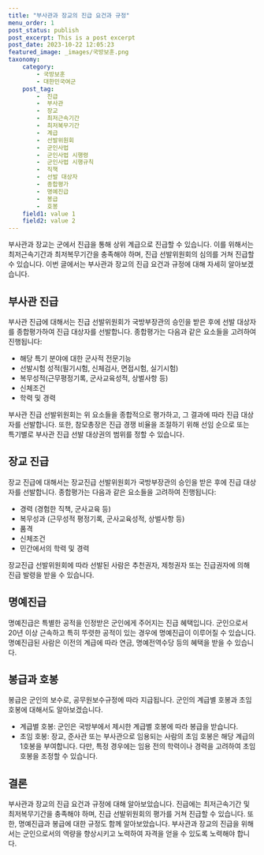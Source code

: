 ```yaml
---
title: "부사관과 장교의 진급 요건과 규정"
menu_order: 1
post_status: publish
post_excerpt: This is a post excerpt
post_date: 2023-10-22 12:05:23
featured_image: _images/국방보훈.png
taxonomy:
    category:
        - 국방보훈
        - 대한민국여군
    post_tag:
        -  진급
        -  부사관
        -  장교
        -  최저근속기간
        -  최저복무기간
        -  계급
        -  선발위원회
        -  군인사법
        -  군인사법 시행령
        -  군인사법 시행규칙
        -  직책
        -  선발 대상자
        -  종합평가
        -  명예진급
        -  봉급
        -  호봉
    field1: value 1
    field2: value 2
---
```



부사관과 장교는 군에서 진급을 통해 상위 계급으로 진급할 수 있습니다. 이를 위해서는 최저근속기간과 최저복무기간을 충족해야 하며, 진급 선발위원회의 심의를 거쳐 진급할 수 있습니다. 이번 글에서는 부사관과 장교의 진급 요건과 규정에 대해 자세히 알아보겠습니다.

## 부사관 진급

부사관 진급에 대해서는 진급 선발위원회가 국방부장관의 승인을 받은 후에 선발 대상자를 종합평가하여 진급 대상자를 선발합니다. 종합평가는 다음과 같은 요소들을 고려하여 진행됩니다:

- 해당 특기 분야에 대한 군사적 전문기능
- 선발시험 성적(필기시험, 신체검사, 면접시험, 실기시험)
- 복무성적(근무평정기록, 군사교육성적, 상벌사항 등)
- 신체조건
- 학력 및 경력

부사관 진급 선발위원회는 위 요소들을 종합적으로 평가하고, 그 결과에 따라 진급 대상자를 선발합니다. 또한, 참모총장은 진급 경쟁 비율을 조절하기 위해 선임 순으로 또는 특기별로 부사관 진급 선발 대상권의 범위를 정할 수 있습니다.

## 장교 진급

장교 진급에 대해서는 장교진급 선발위원회가 국방부장관의 승인을 받은 후에 진급 대상자를 선발합니다. 종합평가는 다음과 같은 요소들을 고려하여 진행됩니다:

- 경력 (경험한 직책, 군사교육 등)
- 복무성과 (근무성적 평정기록, 군사교육성적, 상벌사항 등)
- 품격
- 신체조건
- 민간에서의 학력 및 경력

장교진급 선발위원회에 따라 선발된 사람은 추천권자, 제청권자 또는 진급권자에 의해 진급 발령을 받을 수 있습니다.

## 명예진급

명예진급은 특별한 공적을 인정받은 군인에게 주어지는 진급 혜택입니다. 군인으로서 20년 이상 근속하고 특히 뚜렷한 공적이 있는 경우에 명예진급이 이루어질 수 있습니다. 명예진급된 사람은 이전의 계급에 따라 연금, 명예전역수당 등의 혜택을 받을 수 있습니다.

## 봉급과 호봉

봉급은 군인의 보수로, 공무원보수규정에 따라 지급됩니다. 군인의 계급별 호봉과 초임 호봉에 대해서도 알아보겠습니다.

- 계급별 호봉: 군인은 국방부에서 제시한 계급별 호봉에 따라 봉급을 받습니다.
- 초임 호봉: 장교, 준사관 또는 부사관으로 임용되는 사람의 초임 호봉은 해당 계급의 1호봉을 부여합니다. 다만, 특정 경우에는 임용 전의 학력이나 경력을 고려하여 초임 호봉을 조정할 수 있습니다.

## 결론

부사관과 장교의 진급 요건과 규정에 대해 알아보았습니다. 진급에는 최저근속기간 및 최저복무기간을 충족해야 하며, 진급 선발위원회의 평가를 거쳐 진급할 수 있습니다. 또한, 명예진급과 봉급에 대한 규정도 함께 알아보았습니다. 부사관과 장교의 진급을 위해서는 군인으로서의 역량을 향상시키고 노력하여 자격을 얻을 수 있도록 노력해야 합니다.
